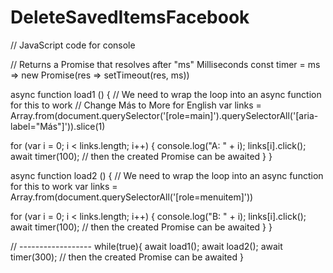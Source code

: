 # DeleteSavedItemsFacebook

// JavaScript code for console

// Returns a Promise that resolves after "ms" Milliseconds
const timer = ms => new Promise(res => setTimeout(res, ms))

async function load1 () { // We need to wrap the loop into an async function for this to work
  // Change Más to More for English
  var links = Array.from(document.querySelector('[role=main]').querySelectorAll('[aria-label="Más"]')).slice(1)

  for (var i = 0; i < links.length; i++) {
    console.log("A: " + i);
    links[i].click();
    await timer(100); // then the created Promise can be awaited
  }
}


async function load2 () { // We need to wrap the loop into an async function for this to work
  var links = Array.from(document.querySelectorAll('[role=menuitem]'))
  
  for (var i = 0; i < links.length; i++) {
    console.log("B: " + i);
    links[i].click();
    await timer(100); // then the created Promise can be awaited
  }
}


// ------------------
while(true){
  await load1();
  await load2();
  await timer(300); // then the created Promise can be awaited
}
 





